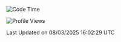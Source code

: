 <!--START_SECTION:waka-->
![Code Time](http://img.shields.io/badge/Code%20Time-2%2C368%20hrs%2030%20mins-blue)

![Profile Views](http://img.shields.io/badge/Profile%20Views-0-blue)


 Last Updated on 08/03/2025 16:02:29 UTC
<!--END_SECTION:waka-->